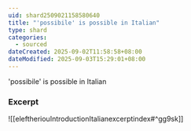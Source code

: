 ```yaml
---
uid: shard2509021158580640
title: "'possibile' is possible in Italian"
type: shard
categories:
  - sourced
dateCreated: 2025-09-02T11:58:58+08:00
dateModified: 2025-09-03T15:29:01+08:00
---
```

'possibile' is possible in Italian

### Excerpt
![[eleftheriouIntroductionItalianexcerptindex#^gg9sk]]